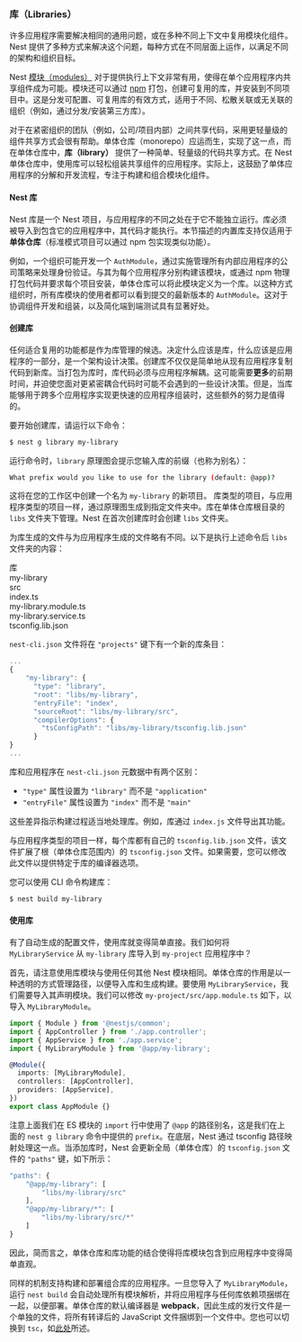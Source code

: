 ### 库（Libraries）

许多应用程序需要解决相同的通用问题，或在多种不同上下文中复用模块化组件。Nest 提供了多种方式来解决这个问题，每种方式在不同层面上运作，以满足不同的架构和组织目标。

Nest [模块（modules）](/modules) 对于提供执行上下文非常有用，使得在单个应用程序内共享组件成为可能。模块还可以通过 [npm](https://npmjs.com) 打包，创建可复用的库，并安装到不同项目中。这是分发可配置、可复用库的有效方式，适用于不同、松散关联或无关联的组织（例如，通过分发/安装第三方库）。

对于在紧密组织的团队（例如，公司/项目内部）之间共享代码，采用更轻量级的组件共享方式会很有帮助。单体仓库（monorepo）应运而生，实现了这一点，而在单体仓库中，**库（library）** 提供了一种简单、轻量级的代码共享方式。在 Nest 单体仓库中，使用库可以轻松组装共享组件的应用程序。实际上，这鼓励了单体应用程序的分解和开发流程，专注于构建和组合模块化组件。

#### Nest 库

Nest 库是一个 Nest 项目，与应用程序的不同之处在于它不能独立运行。库必须被导入到包含它的应用程序中，其代码才能执行。本节描述的内置库支持仅适用于**单体仓库**（标准模式项目可以通过 npm 包实现类似功能）。

例如，一个组织可能开发一个 `AuthModule`，通过实施管理所有内部应用程序的公司策略来处理身份验证。与其为每个应用程序分别构建该模块，或通过 npm 物理打包代码并要求每个项目安装，单体仓库可以将此模块定义为一个库。以这种方式组织时，所有库模块的使用者都可以看到提交的最新版本的 `AuthModule`。这对于协调组件开发和组装，以及简化端到端测试具有显著好处。

#### 创建库

任何适合复用的功能都是作为库管理的候选。决定什么应该是库，什么应该是应用程序的一部分，是一个架构设计决策。创建库不仅仅是简单地从现有应用程序复制代码到新库。当打包为库时，库代码必须与应用程序解耦。这可能需要**更多**的前期时间，并迫使您面对更紧密耦合代码时可能不会遇到的一些设计决策。但是，当库能够用于跨多个应用程序实现更快速的应用程序组装时，这些额外的努力是值得的。

要开始创建库，请运行以下命令：

```bash
$ nest g library my-library
```

运行命令时，`library` 原理图会提示您输入库的前缀（也称为别名）：

```bash
What prefix would you like to use for the library (default: @app)?
```

这将在您的工作区中创建一个名为 `my-library` 的新项目。
库类型的项目，与应用程序类型的项目一样，通过原理图生成到指定文件夹中。库在单体仓库根目录的 `libs` 文件夹下管理。Nest 在首次创建库时会创建 `libs` 文件夹。

为库生成的文件与为应用程序生成的文件略有不同。以下是执行上述命令后 `libs` 文件夹的内容：

<div class="file-tree">
  <div class="item">库</div>
  <div class="children">
    <div class="item">my-library</div>
    <div class="children">
      <div class="item">src</div>
      <div class="children">
        <div class="item">index.ts</div>
        <div class="item">my-library.module.ts</div>
        <div class="item">my-library.service.ts</div>
      </div>
      <div class="item">tsconfig.lib.json</div>
    </div>
  </div>
</div>

`nest-cli.json` 文件将在 `"projects"` 键下有一个新的库条目：

```javascript
...
{
    "my-library": {
      "type": "library",
      "root": "libs/my-library",
      "entryFile": "index",
      "sourceRoot": "libs/my-library/src",
      "compilerOptions": {
        "tsConfigPath": "libs/my-library/tsconfig.lib.json"
      }
}
...
```

库和应用程序在 `nest-cli.json` 元数据中有两个区别：

- `"type"` 属性设置为 `"library"` 而不是 `"application"`
- `"entryFile"` 属性设置为 `"index"` 而不是 `"main"`

这些差异指示构建过程适当地处理库。例如，库通过 `index.js` 文件导出其功能。

与应用程序类型的项目一样，每个库都有自己的 `tsconfig.lib.json` 文件，该文件扩展了根（单体仓库范围内）的 `tsconfig.json` 文件。如果需要，您可以修改此文件以提供特定于库的编译器选项。

您可以使用 CLI 命令构建库：

```bash
$ nest build my-library
```

#### 使用库

有了自动生成的配置文件，使用库就变得简单直接。我们如何将 `MyLibraryService` 从 `my-library` 库导入到 `my-project` 应用程序中？

首先，请注意使用库模块与使用任何其他 Nest 模块相同。单体仓库的作用是以一种透明的方式管理路径，以便导入库和生成构建。要使用 `MyLibraryService`，我们需要导入其声明模块。我们可以修改 `my-project/src/app.module.ts` 如下，以导入 `MyLibraryModule`。

```typescript
import { Module } from '@nestjs/common';
import { AppController } from './app.controller';
import { AppService } from './app.service';
import { MyLibraryModule } from '@app/my-library';

@Module({
  imports: [MyLibraryModule],
  controllers: [AppController],
  providers: [AppService],
})
export class AppModule {}
```

注意上面我们在 ES 模块的 `import` 行中使用了 `@app` 的路径别名，这是我们在上面的 `nest g library` 命令中提供的 `prefix`。在底层，Nest 通过 tsconfig 路径映射处理这一点。当添加库时，Nest 会更新全局（单体仓库）的 `tsconfig.json` 文件的 `"paths"` 键，如下所示：

```javascript
"paths": {
    "@app/my-library": [
        "libs/my-library/src"
    ],
    "@app/my-library/*": [
        "libs/my-library/src/*"
    ]
}
```

因此，简而言之，单体仓库和库功能的结合使得将库模块包含到应用程序中变得简单直观。

同样的机制支持构建和部署组合库的应用程序。一旦您导入了 `MyLibraryModule`，运行 `nest build` 会自动处理所有模块解析，并将应用程序与任何库依赖项捆绑在一起，以便部署。单体仓库的默认编译器是 **webpack**，因此生成的发行文件是一个单独的文件，将所有转译后的 JavaScript 文件捆绑到一个文件中。您也可以切换到 `tsc`，如<a href="https://docs.nestjs.com/cli/monorepo#global-compiler-options">此处</a>所述。